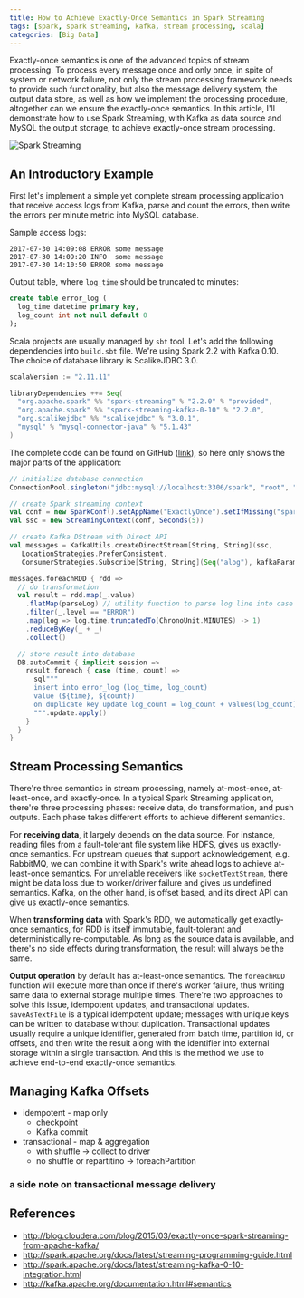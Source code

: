 ```yaml
---
title: How to Achieve Exactly-Once Semantics in Spark Streaming
tags: [spark, spark streaming, kafka, stream processing, scala]
categories: [Big Data]
---
```


Exactly-once semantics is one of the advanced topics of stream processing. To process every message once and only once, in spite of system or network failure, not only the stream processing framework needs to provide such functionality, but also the message delivery system, the output data store, as well as how we implement the processing procedure, altogether can we ensure the exactly-once semantics. In this article, I'll demonstrate how to use Spark Streaming, with Kafka as data source and MySQL the output storage, to achieve exactly-once stream processing.

![Spark Streaming](http://spark.apache.org/docs/latest/img/streaming-arch.png)

## An Introductory Example

First let's implement a simple yet complete stream processing application that receive access logs from Kafka, parse and count the errors, then write the errors per minute metric into MySQL database.

Sample access logs:

```text
2017-07-30 14:09:08 ERROR some message
2017-07-30 14:09:20 INFO  some message
2017-07-30 14:10:50 ERROR some message
```

Output table, where `log_time` should be truncated to minutes:

```sql
create table error_log (
  log_time datetime primary key,
  log_count int not null default 0
);
```

<!-- more -->

Scala projects are usually managed by `sbt` tool. Let's add the following dependencies into `build.sbt` file. We're using Spark 2.2 with Kafka 0.10. The choice of database library is ScalikeJDBC 3.0.

```scala
scalaVersion := "2.11.11"

libraryDependencies ++= Seq(
  "org.apache.spark" %% "spark-streaming" % "2.2.0" % "provided",
  "org.apache.spark" %% "spark-streaming-kafka-0-10" % "2.2.0",
  "org.scalikejdbc" %% "scalikejdbc" % "3.0.1",
  "mysql" % "mysql-connector-java" % "5.1.43"
)
```

The complete code can be found on GitHub ([link][1]), so here only shows the major parts of the application:

```scala
// initialize database connection
ConnectionPool.singleton("jdbc:mysql://localhost:3306/spark", "root", "")

// create Spark streaming context
val conf = new SparkConf().setAppName("ExactlyOnce").setIfMissing("spark.master", "local[2]")
val ssc = new StreamingContext(conf, Seconds(5))

// create Kafka DStream with Direct API
val messages = KafkaUtils.createDirectStream[String, String](ssc,
   LocationStrategies.PreferConsistent,
   ConsumerStrategies.Subscribe[String, String](Seq("alog"), kafkaParams))

messages.foreachRDD { rdd =>
  // do transformation
  val result = rdd.map(_.value)
    .flatMap(parseLog) // utility function to parse log line into case class
    .filter(_.level == "ERROR")
    .map(log => log.time.truncatedTo(ChronoUnit.MINUTES) -> 1)
    .reduceByKey(_ + _)
    .collect()

  // store result into database
  DB.autoCommit { implicit session =>
    result.foreach { case (time, count) =>
      sql"""
      insert into error_log (log_time, log_count)
      value (${time}, ${count})
      on duplicate key update log_count = log_count + values(log_count)
      """.update.apply()
    }
  }
}
```

## Stream Processing Semantics

There're three semantics in stream processing, namely at-most-once, at-least-once, and exactly-once. In a typical Spark Streaming application, there're three processing phases: receive data, do transformation, and push outputs. Each phase takes different efforts to achieve different semantics.

For **receiving data**, it largely depends on the data source. For instance, reading files from a fault-tolerant file system like HDFS, gives us exactly-once semantics. For upstream queues that support acknowledgement, e.g. RabbitMQ, we can combine it with Spark's write ahead logs to achieve at-least-once semantics. For unreliable receivers like `socketTextStream`, there might be data loss due to worker/driver failure and gives us undefined semantics. Kafka, on the other hand, is offset based, and its direct API can give us exactly-once semantics.

When **transforming data** with Spark's RDD, we automatically get exactly-once semantics, for RDD is itself immutable, fault-tolerant and deterministically re-computable. As long as the source data is available, and there's no side effects during transformation, the result will always be the same.

**Output operation** by default has at-least-once semantics. The `foreachRDD` function will execute more than once if there's worker failure, thus writing same data to external storage multiple times. There're two approaches to solve this issue, idempotent updates, and transactional updates. `saveAsTextFile` is a typical idempotent update; messages with unique keys can be written to database without duplication. Transactional updates usually require a unique identifier, generated from batch time, partition id, or offsets, and then write the result along with the identifier into external storage within a single transaction. And this is the method we use to achieve end-to-end exactly-once semantics.

## Managing Kafka Offsets

* idempotent - map only
  * checkpoint
  * Kafka commit
* transactional - map & aggregation
  * with shuffle -> collect to driver
  * no shuffle or repartitino -> foreachPartition

### a side note on transactional message delivery

## References

* http://blog.cloudera.com/blog/2015/03/exactly-once-spark-streaming-from-apache-kafka/
* http://spark.apache.org/docs/latest/streaming-programming-guide.html
* http://spark.apache.org/docs/latest/streaming-kafka-0-10-integration.html
* http://kafka.apache.org/documentation.html#semantics

[1]: https://github.com/jizhang/spark-sandbox/blob/master/src/main/scala/ExactlyOnce.scala
